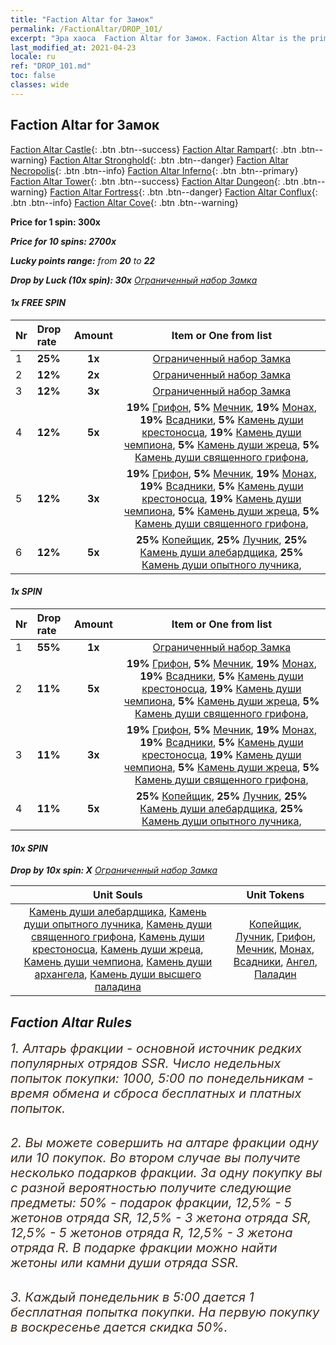 ```yaml
---
title: "Faction Altar for Замок"
permalink: /FactionAltar/DROP_101/
excerpt: "Эра хаоса  Faction Altar for Замок. Faction Altar is the primary method for obtaining SSR units from the popular faction. Limited to 1,000 purchases each week. The popular faction changes at 05:00 every Monday. Purchase attempts and free purchase attempts will also reset then."
last_modified_at: 2021-04-23
locale: ru
ref: "DROP_101.md"
toc: false
classes: wide
---
```


##  Faction Altar for **Замок**

  [Faction Altar Castle](/ru/FactionAltar/DROP_101/){: .btn .btn--success} [Faction Altar Rampart](/ru/FactionAltar/DROP_102/){: .btn .btn--warning} [Faction Altar Stronghold](/ru/FactionAltar/DROP_103/){: .btn .btn--danger} [Faction Altar Necropolis](/ru/FactionAltar/DROP_104/){: .btn .btn--info} [Faction Altar Inferno](/ru/FactionAltar/DROP_105/){: .btn .btn--primary} [Faction Altar Tower](/ru/FactionAltar/DROP_106/){: .btn .btn--success} [Faction Altar Dungeon](/ru/FactionAltar/DROP_107/){: .btn .btn--warning} [Faction Altar Fortress](/ru/FactionAltar/DROP_108/){: .btn .btn--danger} [Faction Altar Conflux](/ru/FactionAltar/DROP_109/){: .btn .btn--info} [Faction Altar Cove](/ru/FactionAltar/DROP_112/){: .btn .btn--warning} 

  **Price for 1 spin: 300x** <i class="fas fa-gem"/>

  **Price for 10 spins: 2700x** <i class="fas fa-gem"/>

  **Lucky points range:** from **20** to **22**

  **Drop by Luck (10x spin): 30x** [Ограниченный набор Замка](/ItemsRU/con_2139/)

####  1x FREE SPIN 

  |    Nr    |  Drop rate  |  Amount   |   Item or One from list  |
  |:---------|:------------|:---------:|:------------------------:|
  | 1 | **25%** | **1x** | [Ограниченный набор Замка](/ItemsRU/con_2139/) |
  | 2 | **12%** | **2x** | [Ограниченный набор Замка](/ItemsRU/con_2139/) |
  | 3 | **12%** | **3x** | [Ограниченный набор Замка](/ItemsRU/con_2139/) |
  | 4 | **12%** | **5x** |  **19%** [Грифон](/ItemsRU/unt_192/),  **5%** [Мечник](/ItemsRU/unt_193/),  **19%** [Монах](/ItemsRU/unt_194/),  **19%** [Всадники](/ItemsRU/unt_195/),  **5%** [Камень души крестоносца](/ItemsRU/unt_285/),  **19%** [Камень души чемпиона](/ItemsRU/unt_287/),  **5%** [Камень души жреца](/ItemsRU/unt_286/),  **5%** [Камень души священного грифона](/ItemsRU/unt_284/),  |
  | 5 | **12%** | **3x** |  **19%** [Грифон](/ItemsRU/unt_192/),  **5%** [Мечник](/ItemsRU/unt_193/),  **19%** [Монах](/ItemsRU/unt_194/),  **19%** [Всадники](/ItemsRU/unt_195/),  **5%** [Камень души крестоносца](/ItemsRU/unt_285/),  **19%** [Камень души чемпиона](/ItemsRU/unt_287/),  **5%** [Камень души жреца](/ItemsRU/unt_286/),  **5%** [Камень души священного грифона](/ItemsRU/unt_284/),  |
  | 6 | **12%** | **5x** |  **25%** [Копейщик](/ItemsRU/unt_190/),  **25%** [Лучник](/ItemsRU/unt_191/),  **25%** [Камень души алебардщика](/ItemsRU/unt_282/),  **25%** [Камень души опытного лучника](/ItemsRU/unt_283/),  |


####  1x SPIN 

  |    Nr    |  Drop rate  |  Amount   |   Item or One from list  |
  |:---------|:------------|:---------:|:------------------------:|
  | 1 | **55%** | **1x** | [Ограниченный набор Замка](/ItemsRU/con_2139/) |
  | 2 | **11%** | **5x** |  **19%** [Грифон](/ItemsRU/unt_192/),  **5%** [Мечник](/ItemsRU/unt_193/),  **19%** [Монах](/ItemsRU/unt_194/),  **19%** [Всадники](/ItemsRU/unt_195/),  **5%** [Камень души крестоносца](/ItemsRU/unt_285/),  **19%** [Камень души чемпиона](/ItemsRU/unt_287/),  **5%** [Камень души жреца](/ItemsRU/unt_286/),  **5%** [Камень души священного грифона](/ItemsRU/unt_284/),  |
  | 3 | **11%** | **3x** |  **19%** [Грифон](/ItemsRU/unt_192/),  **5%** [Мечник](/ItemsRU/unt_193/),  **19%** [Монах](/ItemsRU/unt_194/),  **19%** [Всадники](/ItemsRU/unt_195/),  **5%** [Камень души крестоносца](/ItemsRU/unt_285/),  **19%** [Камень души чемпиона](/ItemsRU/unt_287/),  **5%** [Камень души жреца](/ItemsRU/unt_286/),  **5%** [Камень души священного грифона](/ItemsRU/unt_284/),  |
  | 4 | **11%** | **5x** |  **25%** [Копейщик](/ItemsRU/unt_190/),  **25%** [Лучник](/ItemsRU/unt_191/),  **25%** [Камень души алебардщика](/ItemsRU/unt_282/),  **25%** [Камень души опытного лучника](/ItemsRU/unt_283/),  |


####  10x SPIN 

  **Drop by 10x spin: X** [Ограниченный набор Замка](/ItemsRU/con_2139/)

  |    Unit Souls    |  Unit Tokens  |
  |:----------------:|:-------------:|
  | [Камень души алебардщика](/ItemsRU/unt_282/), [Камень души опытного лучника](/ItemsRU/unt_283/), [Камень души священного грифона](/ItemsRU/unt_284/), [Камень души крестоносца](/ItemsRU/unt_285/), [Камень души жреца](/ItemsRU/unt_286/), [Камень души чемпиона](/ItemsRU/unt_287/), [Камень души архангела](/ItemsRU/unt_288/), [Камень души высшего паладина](/ItemsRU/unt_289/) | [Копейщик](/ItemsRU/unt_190/), [Лучник](/ItemsRU/unt_191/), [Грифон](/ItemsRU/unt_192/), [Мечник](/ItemsRU/unt_193/), [Монах](/ItemsRU/unt_194/), [Всадники](/ItemsRU/unt_195/), [Ангел](/ItemsRU/unt_196/), [Паладин](/ItemsRU/unt_197/) |



## Faction Altar Rules

  <span style="color: #3c2a1e;font-size:20px">1. Алтарь фракции - основной источник редких популярных отрядов SSR. Число недельных попыток покупки: 1000, 5:00 по понедельникам - время обмена и сброса бесплатных и платных попыток.</span><br/>

<br/>  <span style="color: #3c2a1e;font-size:20px">2. Вы можете совершить на алтаре фракции одну или 10 покупок. Во втором случае вы получите несколько подарков фракции. За одну покупку вы с разной вероятностью получите следующие предметы: 50% - подарок фракции, 12,5% - 5 жетонов отряда SR, 12,5% - 3 жетона отряда SR, 12,5% - 5 жетонов отряда R, 12,5% - 3 жетона отряда R. В подарке фракции можно найти жетоны или камни души отряда SSR.</span>

<br/>  <span style="color: #3c2a1e;font-size:20px">3. Каждый понедельник в 5:00 дается 1 бесплатная попытка покупки. На первую покупку в воскресенье дается скидка 50%.</span><br/>

<br/>